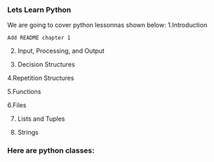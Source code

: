 ### Lets Learn Python

We are going to cover python lessonnas shown below:
  1.Introduction
	
	Add README chapter 1

2. Input, Processing, and Output
 
3. Decision Structures
 
4.Repetition Structures
 
5.Functions
 
6.Files
 
7. Lists and Tuples
 
8. Strings

### Here are python classes: